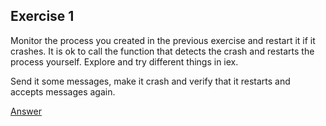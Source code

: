 ## Exercise 1

Monitor the process you created in the previous exercise and restart it if it
crashes.  It is ok to call the function that detects the crash and restarts the
process yourself.  Explore and try different things in iex.

Send it some messages, make it crash and verify that it restarts and accepts
messages again.

[Answer](https://gist.github.com/brweber2/ac0a42d667210451b65231a151ee1ebc)
